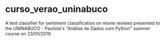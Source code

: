 # curso_verao_uninabuco
A text classifier for sentiment classification on movie reviews presented to the UNINABUCO - Paulista's "Análise de Dados com Python" summer course on 23/01/2019.
